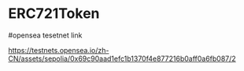 # ERC721Token

#opensea tesetnet link

https://testnets.opensea.io/zh-CN/assets/sepolia/0x69c90aad1efc1b1370f4e877216b0aff0a6fb087/2
